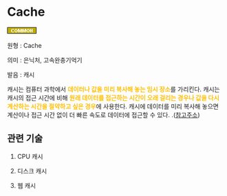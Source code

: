# Cache
![Common](../2TAT1C/Label_Common.png)

원형 : Cache

의미  : 은닉처, 고속완충기억기

발음 : 캐시

캐시는 컴퓨터 과학에서 <span style="color:#FFBF00; font-weight:bold;">데이터나 값을 미리 복사해 놓는 임시 장소</span>를 가리킨다. 캐시는 캐시의 접근 시간에 비해 <span style="color:#FFBF00; font-weight:bold;">원래 데이터를 접근하는 시간이 오래 걸리는 경우나 값을 다시 계산하는 시간을 절약하고 싶은 경우</span>에 사용한다. 캐시에 데이터를 미리 복사해 놓으면 계산이나 접근 시간 없이 더 빠른 속도로 데이터에 접근할 수 있다.
.([참고주소](https://dl.acm.org/doi/10.1145/3195836.3195861))

## 관련 기술
1. CPU 캐시

2. 디스크 캐시

3. 웹 캐시
